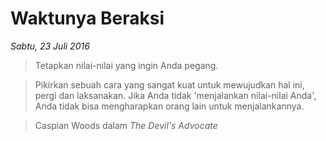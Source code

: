 # Waktunya Beraksi

_Sabtu, 23 Juli 2016_

> Tetapkan nilai-nilai yang ingin Anda pegang.

> Pikirkan sebuah cara yang sangat kuat untuk mewujudkan hal ini, pergi dan laksanakan. Jika Anda tidak 'menjalankan nilai-nilai Anda', Anda tidak bisa mengharapkan orang lain untuk menjalankannya.

> <footer>Caspian Woods dalam <cite>The Devil's Advocate</cite></footer>